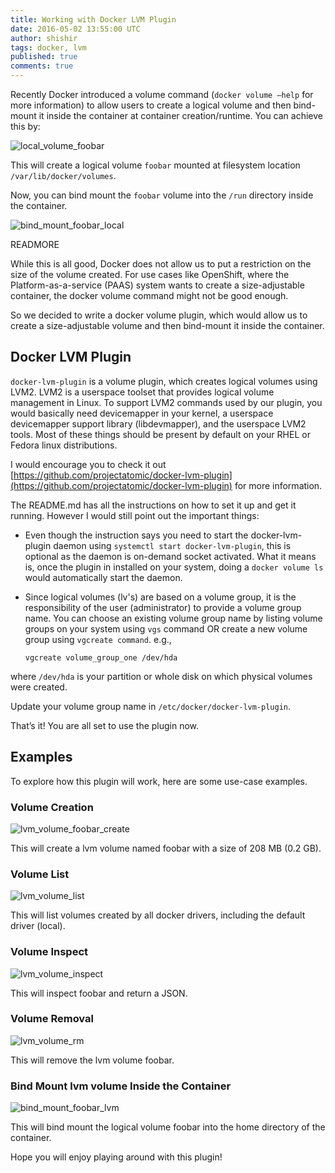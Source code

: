 ```yaml
---
title: Working with Docker LVM Plugin
date: 2016-05-02 13:55:00 UTC
author: shishir
tags: docker, lvm
published: true
comments: true
---
```

Recently Docker introduced a volume command (`docker volume –help` for more information) to allow users to create a logical volume and then bind-mount it inside the container at container creation/runtime.  You can achieve this by:

![local_volume_foobar](./local_volume_foobar_1.png)

This will create a logical volume `foobar` mounted at filesystem location `/var/lib/docker/volumes`.

Now, you can bind mount the `foobar` volume into the `/run` directory inside the container.

![bind_mount_foobar_local](./bind_mount_foobar_local_2.png)

READMORE

While this is all good, Docker does not allow us to put a restriction on the size of the volume created. For use cases like OpenShift, where the Platform-as-a-service (PAAS) system wants to create a size-adjustable container, the docker volume command might not be good enough.

So we decided to write a docker volume plugin, which would allow us to create a size-adjustable volume and then bind-mount it inside the container.

## Docker LVM Plugin

`docker-lvm-plugin` is a volume plugin, which creates logical volumes using LVM2. LVM2 is a userspace toolset that provides logical volume management in Linux.To support LVM2 commands used by our plugin, you would basically need devicemapper in your kernel, a userspace devicemapper support library (libdevmapper), and the userspace LVM2 tools. Most of these things should be present by default on your RHEL or Fedora linux distributions.I would encourage you to check it out [https://github.com/projectatomic/docker-lvm-plugin](https://github.com/projectatomic/docker-lvm-plugin) for more information.The README.md has all the instructions on how to set it up and get it running. However I would still point out the important things:
  * Even though the instruction says you need to start the docker-lvm-plugin daemon using `systemctl start docker-lvm-plugin`, this is optional as the daemon is on-demand socket activated.  What it means is, once the plugin in installed on your system, doing a `docker volume ls` would automatically start the daemon.
  * Since logical volumes (lv's) are based on a volume group, it is the responsibility of the user (administrator) to provide a volume group name. You can choose an existing volume group name by listing volume groups on your system using `vgs` command OR create a new volume group using `vgcreate command`. e.g.,
	```	vgcreate volume_group_one /dev/hda
	```
  where `/dev/hda` is your partition or whole disk on which physical volumes were created.

Update your volume group name in `/etc/docker/docker-lvm-plugin`.

That’s it! You are all set to use the plugin now.

## Examples

To explore how this plugin will work, here are some use-case examples.

### Volume Creation

![lvm_volume_foobar_create](./lvm_volume_foobar_create_3.png)

This will create a lvm volume named foobar with a size of 208 MB (0.2 GB).

### Volume List

![lvm_volume_list](./lvm_volume_list_4.png)

This will list volumes created by all docker drivers, including the default driver (local).

### Volume Inspect

![lvm_volume_inspect](./lvm_volume_inspect_5.png)

This will inspect foobar and return a JSON.

### Volume Removal

![lvm_volume_rm](./lvm_volume_rm_6.png)

This will remove the lvm volume foobar.

### Bind Mount lvm volume Inside the Container

![bind_mount_foobar_lvm](./bind_mount_foobar_lvm_7.png)

This will bind mount the logical volume foobar into the home directory of the container.

Hope you will enjoy playing around with this plugin!
